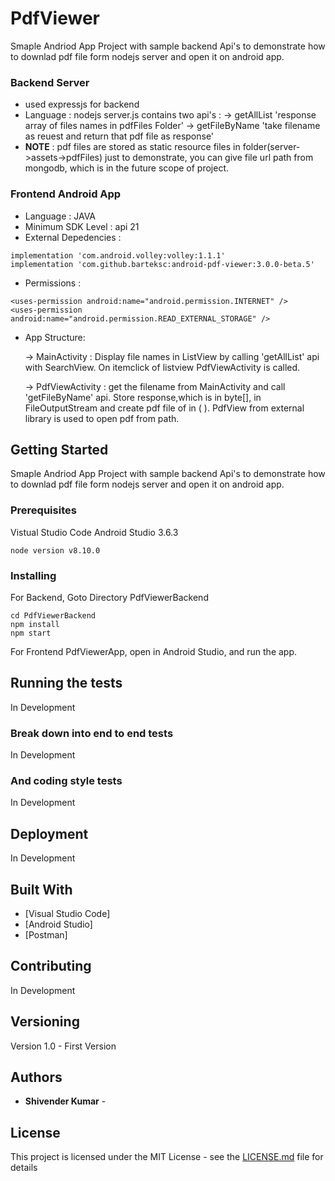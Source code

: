 # PdfViewer

Smaple Andriod App Project with sample backend Api's to demonstrate how to downlad pdf file form nodejs server and open it on android app.

### Backend Server

* used expressjs for backend
* Language : nodejs
server.js contains two api's :
 -> getAllList 'response array of files names in pdfFiles Folder'
 -> getFileByName 'take filename as reuest and return that pdf file as response'
* **NOTE** : pdf files are stored as static resource files in folder(server->assets->pdfFiles) just to demonstrate, you can give file url path from mongodb, which is in the future scope of project.

 ### Frontend Android App 
 
 * Language : JAVA
 * Minimum SDK Level : api 21
 * External Depedencies : 
 ```
 implementation 'com.android.volley:volley:1.1.1'
 implementation 'com.github.barteksc:android-pdf-viewer:3.0.0-beta.5'
 ```
 * Permissions :
 ```
 <uses-permission android:name="android.permission.INTERNET" />
 <uses-permission android:name="android.permission.READ_EXTERNAL_STORAGE" />
```
 * App Structure:
 
     -> MainActivity    : Display file names in ListView by calling 'getAllList' api with SearchView. On itemclick of listview                           PdfViewActivity is called.
     
     -> PdfViewActivity : get the filename from MainActivity and call 'getFileByName' api.
                          Store response,which is in byte[], in FileOutputStream and create pdf file of in ( ).
                          PdfView from external library is used to open pdf from path.
 
 ###

## Getting Started
Smaple Andriod App Project with sample backend Api's to demonstrate how to downlad pdf file form nodejs server and open it on android app.

### Prerequisites

Vistual Studio Code
Android Studio 3.6.3


```
node version v8.10.0
```

### Installing

For Backend, Goto Directory PdfViewerBackend

```
cd PdfViewerBackend
npm install
npm start
```

For Frontend PdfViewerApp, open in Android Studio, and run the app.

## Running the tests

In Development

### Break down into end to end tests

In Development

### And coding style tests

In Development

## Deployment

In Development

## Built With

* [Visual Studio Code]
* [Android Studio]
* [Postman]

## Contributing

In Development

## Versioning

Version 1.0 - First Version

## Authors

* **Shivender Kumar** - 

## License

This project is licensed under the MIT License - see the [LICENSE.md](LICENSE.md) file for details

